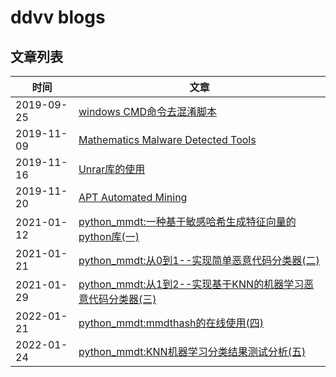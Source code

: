 # ddvv blogs


## 文章列表

|时间|文章|
|----|----|
|2019-09-25|[windows CMD命令去混淆脚本](https://ddvvmmzz.github.io/Windows-CMD%E5%91%BD%E4%BB%A4%E5%8E%BB%E6%B7%B7%E6%B7%86)|
|2019-11-09|[Mathematics Malware Detected Tools](https://ddvvmmzz.github.io/Mathematics-Malware-Detected-Tools)|
|2019-11-16|[Unrar库的使用](https://ddvvmmzz.github.io/Unrar%E5%BA%93%E7%9A%84%E4%BD%BF%E7%94%A8)|
|2019-11-20|[APT Automated Mining](https://ddvvmmzz.github.io/APT-Automated-Mining)|
|2021-01-12|[python_mmdt:一种基于敏感哈希生成特征向量的python库(一)](https://ddvvmmzz.github.io/python_mmdt-%E4%B8%80%E7%A7%8D%E5%9F%BA%E4%BA%8E%E6%95%8F%E6%84%9F%E5%93%88%E5%B8%8C%E7%94%9F%E6%88%90%E7%89%B9%E5%BE%81%E5%90%91%E9%87%8F%E7%9A%84python%E5%BA%93(%E4%B8%80))|
|2021-01-21|[python_mmdt:从0到1--实现简单恶意代码分类器(二)](https://ddvvmmzz.github.io/python_mmdt-%E4%BB%8E%E6%97%A0%E5%88%B0%E6%9C%89%E7%9A%84%E6%81%B6%E6%84%8F%E4%BB%A3%E7%A0%81%E5%88%86%E7%B1%BB%E5%99%A8(%E4%BA%8C))|
|2021-01-29|[python_mmdt:从1到2--实现基于KNN的机器学习恶意代码分类器(三)](https://ddvvmmzz.github.io/python_mmdt-%E4%BB%8E1%E5%88%B02-%E5%AE%9E%E7%8E%B0%E5%9F%BA%E4%BA%8EKNN%E7%9A%84%E6%9C%BA%E5%99%A8%E5%AD%A6%E4%B9%A0%E6%81%B6%E6%84%8F%E4%BB%A3%E7%A0%81%E5%88%86%E7%B1%BB%E5%99%A8(%E4%B8%89))|
|2022-01-21|[python_mmdt:mmdthash的在线使用(四)](https://ddvvmmzz.github.io/python_mmdt_mmdthash%E7%9A%84%E5%9C%A8%E7%BA%BF%E4%BD%BF%E7%94%A8(%E5%9B%9B))|
|2022-01-24|[python_mmdt:KNN机器学习分类结果测试分析(五)](https://ddvvmmzz.github.io/python_mmdt_KNN%E6%9C%BA%E5%99%A8%E5%AD%A6%E4%B9%A0%E5%88%86%E7%B1%BB%E7%BB%93%E6%9E%9C%E6%B5%8B%E8%AF%95%E5%88%86%E6%9E%90(%E4%BA%94))|